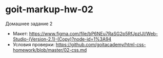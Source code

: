 # goit-markup-hw-02

Домашнее задание 2

- Макет:
  https://www.figma.com/file/bP6NEu7RaSG2p5RfJpzlJl/Web-Studio-(Version-2.1)-(Copy)?node-id=1%3A94
- Условия проверки: https://github.com/goitacademy/html-css-homework/blob/master/02-css.md
